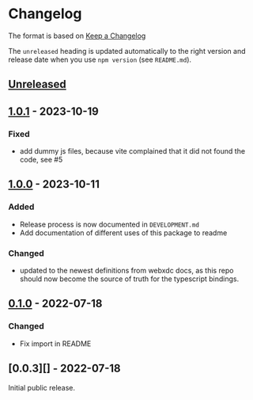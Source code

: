 # Changelog

The format is based on [Keep a Changelog](http://keepachangelog.com/en/1.0.0/)

The `unreleased` heading is updated automatically to the right version and
release date when you use `npm version` (see `README.md`).

## [Unreleased]

## [1.0.1][] - 2023-10-19

### Fixed

- add dummy js files, because vite complained that it did not found the code, see #5

## [1.0.0][] - 2023-10-11

### Added

- Release process is now documented in `DEVELOPMENT.md`
- Add documentation of different uses of this package to readme

### Changed

- updated to the newest definitions from webxdc docs, as this repo should now become the source of truth for the typescript bindings. 

## [0.1.0][] - 2022-07-18

### Changed

- Fix import in README

## [0.0.3][] - 2022-07-18

Initial public release.

[unreleased]: https://github.com/webxdc/webxdc-types/compare/v0.1.0...HEAD
[0.1.0]: https://github.com/webxdc/webxdc-types/tree/v0.1.0


[Unreleased]: https://github.com/webxdc/webxdc-types/compare/v1.0.1...HEAD
[1.0.1]: https://github.com/webxdc/webxdc-types/compare/v1.0.0...v1.0.1
[1.0.0]: https://github.com/webxdc/webxdc-types/tree/v1.0.0